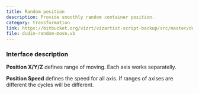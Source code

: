 ```yaml
---
title: Random position
description: Provide smoothly random container position.
category: transformation
link: https://bitbucket.org/vizrt/vizartist-script-backup/src/master/dudin-transform/dudin-random-move/
file: dudin-random-move.vb
---
```



<interface-description image="random-position-interface.png">

### Interface description

__Position X/Y/Z__ defines range of moving. Each axis works separatelly.

__Position Speed__ defines the speed for all axis. If ranges of axises are different the cycles will be different.

</interface-description>
